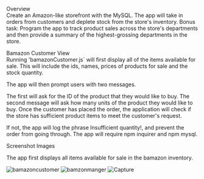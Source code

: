 
Overview<br/>
Create an Amazon-like storefront with the MySQL. The app will take in orders from customers and deplete stock from the store's inventory. Bonus task: Program the app to track product sales across the store's departments and then provide a summary of the highest-grossing departments in the store.


Bamazon Customer View<br/>
Running 'bamazonCustomer.js` will first display all of the items available for sale. This will include the ids, names, prices of products for sale and the stock quantity.

The app will then prompt users with two messages.<br/>

The first will ask for the ID of the product that they would like to buy.
The second message will ask how many units of the product they would like to buy.
Once the customer has placed the order, the application will check if the store has sufficient product items to meet the customer's request.

If not, the app will log the phrase Insufficient quantity!, and prevent the order from going through.
The app will require npm inquirer and npm mysql.

Screenshot Images

The app first displays all items available for sale in the bamazon inventory.


![bamazoncustomer](https://user-images.githubusercontent.com/39536292/55172413-67125900-5150-11e9-9f32-5f8af1b227e8.GIF)
![bamzonmanger](https://user-images.githubusercontent.com/39536292/55172414-67125900-5150-11e9-8729-8858cd12bc19.GIF)
![Capture](https://user-images.githubusercontent.com/39536292/55172415-67125900-5150-11e9-8c0d-6a4d9c55e3c4.GIF)



